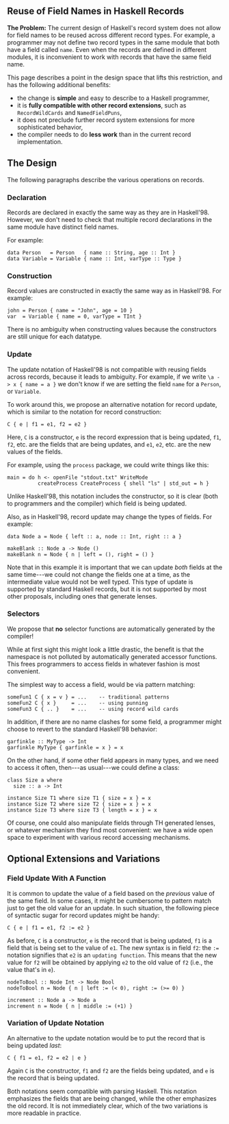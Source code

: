 ## Reuse of Field Names in Haskell Records



**The Problem:** The current design of Haskell's record system does not allow for field names
to be reused  across different record types.  For example, a programmer may not define
two record types in the same module that both have a field called `name`.  Even when the records
are defined in different modules, it is inconvenient to work with records that have the same field
name.



This page describes a point in the design space that lifts this restriction, and has the following additional
benefits:


- the change is **simple** and easy to describe to a Haskell programmer,
- it is **fully compatible with other record extensions**, such as `RecordWildCards` and `NamedFieldPuns`,
- it does not preclude further record system extensions for more sophisticated behavior,
- the compiler needs to do **less work** than in the current record implementation.

## The Design



The following paragraphs describe the various operations on records.


### Declaration



Records are declared in exactly the same way as they are in Haskell'98.
However, we don't need to check that multiple record declarations in
the same module have distinct field names.



For example:


```wiki
data Person   = Person   { name :: String, age :: Int }
data Variable = Variable { name :: Int, varType :: Type }
```

### Construction



Record values are constructed in exactly the same way as in Haskell'98.  For example:


```wiki
john = Person { name = "John", age = 10 }
var  = Variable { name = 0, varType = TInt }
```


There is no ambiguity when constructing values
because the constructors are still unique for each datatype.


### Update



The update notation of Haskell'98 is not compatible with reusing
fields across records, because it leads to ambiguity.  For example,
if we write `\a -> x { name = a }` we don't know if we are setting
the field `name` for a `Person`, or `Variable`.



To work around this, we propose an alternative notation for record update,
which is similar to the notation for record construction:


```wiki
C { e | f1 = e1, f2 = e2 }
```


Here, `C` is a constructor, `e` is the record expression that is being
updated, `f1`, `f2`, etc. are the fields that are being updates, and
`e1`, `e2`, etc. are the new values of the fields.



For example, using the `process` package, we could write things like this:


```wiki
main = do h <- openFile "stdout.txt" WriteMode
          createProcess CreateProcess { shell "ls" | std_out = h }

```


Unlike Haskell'98, this notation includes the constructor, so it is
clear (both to programmers and the compiler) which field is being updated.



Also, as in Haskell'98, record update may change the types of fields.
For example:


```wiki
data Node a = Node { left :: a, node :: Int, right :: a }

makeBlank :: Node a -> Node ()
makeBlank n = Node { n | left = (), right = () }
```


Note that in this example it is important that we can
update *both* fields at the same time---we could not
change the fields one at a time, as the intermediate value
would not be well typed.  This type of update is supported
by standard Haskell records, but it is not supported by most
other proposals, including ones that generate lenses.


### Selectors



We propose that **no** selector functions are automatically generated by the compiler!



While at first sight this might look a little drastic, the benefit is that the namespace
is not polluted by automatically generated accessor functions.  This frees programmers
to access fields in whatever fashion is most convenient.



The simplest way to access a field, would be via pattern matching:


```wiki
someFun1 C { x = v } = ...    -- traditional patterns
someFun2 C { x }     = ...    -- using punning
someFun3 C { .. }    = ...    -- using record wild cards
```


In addition, if there are no name clashes for some field, a programmer might
choose to revert to the standard Haskell'98 behavior:


```wiki
garfinkle :: MyType -> Int
garfinkle MyType { garfinkle = x } = x
```


On the other hand, if some other field appears in many types, and we need to access it often, then---as usual---we could
define a class:


```wiki
class Size a where
  size :: a -> Int

instance Size T1 where size T1 { size = x } = x
instance Size T2 where size T2 { size = x } = x
instance Size T3 where size T3 { length = x } = x
```


Of course, one could also manipulate fields through
TH generated lenses, or whatever mechanism they find
most convenient:  we have a wide open space to experiment
with various record accessing mechanisms.


## Optional Extensions and Variations


### Field Update With A Function



It is common to update the value of a field based on the *previous* value of the same field.
In some cases, it might be cumbersome to pattern match just to get the old value for an update.
In such situation, the following piece of syntactic sugar for record updates might be handy:


```wiki
C { e | f1 = e1, f2 := e2 }
```


As before, `C` is a constructor, `e` is the record that is being updated, `f1` is a field
that is being set to the value of `e1`.  The new syntax is in field
`f2`: the `:=` notation signifies that `e2` is an ``updating function``.  This means
that the new value for `f2` will be obtained by applying `e2` to the old value of `f2`
(i.e., the value that's in `e`).


```wiki
nodeToBool :: Node Int -> Node Bool
nodeToBool n = Node { n | left := (< 0), right := (>= 0) }

increment :: Node a -> Node a
increment n = Node { n | middle := (+1) }
```

### Variation of Update Notation



An alternative to the update notation would be to put the record that is being updated *last*:


```wiki
C { f1 = e1, f2 = e2 | e }
```


Again `C` is the constructor, `f1` and `f2` are the fields being updated, and `e` is
the record that is being updated.



Both notations seem compatible with parsing Haskell.
This notation emphasizes the fields that are being changed, while the other
emphasizes the old record.  It is not immediately clear, which of the
two variations is more readable in practice.



